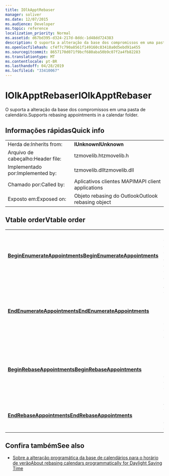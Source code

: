 ```yaml
---
title: IOlkApptRebaser
manager: soliver
ms.date: 12/07/2015
ms.audience: Developer
ms.topic: reference
localization_priority: Normal
ms.assetid: d67bd395-d324-217d-8ddc-1d48dd724383
description: O suporta a alteração da base dos compromissos em uma pasta de calendário.
ms.openlocfilehash: cf4f7c790a8561f149160c83418a0d5ebd91a455
ms.sourcegitcommit: 8657170d071f9bcf680aba50b9c07f2a4fb82283
ms.translationtype: MT
ms.contentlocale: pt-BR
ms.lasthandoff: 04/28/2019
ms.locfileid: "33410067"
---
```

# <a name="iolkapptrebaser"></a><span data-ttu-id="ff2a8-103">IOlkApptRebaser</span><span class="sxs-lookup"><span data-stu-id="ff2a8-103">IOlkApptRebaser</span></span>

<span data-ttu-id="ff2a8-104">O suporta a alteração da base dos compromissos em uma pasta de calendário.</span><span class="sxs-lookup"><span data-stu-id="ff2a8-104">Supports rebasing appointments in a calendar folder.</span></span>
  
## <a name="quick-info"></a><span data-ttu-id="ff2a8-105">Informações rápidas</span><span class="sxs-lookup"><span data-stu-id="ff2a8-105">Quick info</span></span>

|||
|:-----|:-----|
|<span data-ttu-id="ff2a8-106">Herda de:</span><span class="sxs-lookup"><span data-stu-id="ff2a8-106">Inherits from:</span></span>  <br/> |<span data-ttu-id="ff2a8-107">**IUnknown**</span><span class="sxs-lookup"><span data-stu-id="ff2a8-107">**IUnknown**</span></span> <br/> |
|<span data-ttu-id="ff2a8-108">Arquivo de cabeçalho:</span><span class="sxs-lookup"><span data-stu-id="ff2a8-108">Header file:</span></span>  <br/> |<span data-ttu-id="ff2a8-109">tzmovelib.h</span><span class="sxs-lookup"><span data-stu-id="ff2a8-109">tzmovelib.h</span></span>  <br/> |
|<span data-ttu-id="ff2a8-110">Implementado por:</span><span class="sxs-lookup"><span data-stu-id="ff2a8-110">Implemented by:</span></span>  <br/> |<span data-ttu-id="ff2a8-111">tzmovelib.dll</span><span class="sxs-lookup"><span data-stu-id="ff2a8-111">tzmovelib.dll</span></span>  <br/> |
|<span data-ttu-id="ff2a8-112">Chamado por:</span><span class="sxs-lookup"><span data-stu-id="ff2a8-112">Called by:</span></span>  <br/> |<span data-ttu-id="ff2a8-113">Aplicativos clientes MAPI</span><span class="sxs-lookup"><span data-stu-id="ff2a8-113">MAPI client applications</span></span>  <br/> |
|<span data-ttu-id="ff2a8-114">Exposto em:</span><span class="sxs-lookup"><span data-stu-id="ff2a8-114">Exposed on:</span></span>  <br/> |<span data-ttu-id="ff2a8-115">Objeto rebasing do Outlook</span><span class="sxs-lookup"><span data-stu-id="ff2a8-115">Outlook rebasing object</span></span>  <br/> |
   
## <a name="vtable-order"></a><span data-ttu-id="ff2a8-116">Vtable order</span><span class="sxs-lookup"><span data-stu-id="ff2a8-116">Vtable order</span></span>

|||
|:-----|:-----|
|<span data-ttu-id="ff2a8-117">**[BeginEnumerateAppointments](iolkapptrebaser-beginenumerateappointments.md)**</span><span class="sxs-lookup"><span data-stu-id="ff2a8-117">**[BeginEnumerateAppointments](iolkapptrebaser-beginenumerateappointments.md)**</span></span> <br/> |<span data-ttu-id="ff2a8-118">Inicia uma tarefa para enumeração de compromisso em uma pasta de calendário para localizar os compromissos que precisam de alteração de base.</span><span class="sxs-lookup"><span data-stu-id="ff2a8-118">Begins a task for appointment enumeration in a calendar folder to find the appointments that need rebasing.</span></span>  <br/> |
|<span data-ttu-id="ff2a8-119">**[EndEnumerateAppointments](iolkapptrebaser-endenumerateappointments.md)**</span><span class="sxs-lookup"><span data-stu-id="ff2a8-119">**[EndEnumerateAppointments](iolkapptrebaser-endenumerateappointments.md)**</span></span> <br/> |<span data-ttu-id="ff2a8-120">Aguarda a conclusão da enumeração de compromissos em uma pasta de calendário e retorna uma lista de compromissos que precisam de alteração programática.</span><span class="sxs-lookup"><span data-stu-id="ff2a8-120">Waits for appointment enumeration in a calendar folder to complete and returns a list of appointments that need rebasing.</span></span>  <br/> |
|<span data-ttu-id="ff2a8-121">**[BeginRebaseAppointments](iolkapptrebaser-beginrebaseappointments.md)**</span><span class="sxs-lookup"><span data-stu-id="ff2a8-121">**[BeginRebaseAppointments](iolkapptrebaser-beginrebaseappointments.md)**</span></span> <br/> |<span data-ttu-id="ff2a8-122">Inicia uma tarefa para a alteração da base de compromisso, dada uma lista de compromissos, geralmente Obtida de **EndEnumerateAppointments**.</span><span class="sxs-lookup"><span data-stu-id="ff2a8-122">Begins a task for appointment rebasing given a list of appointments, usually obtained from **EndEnumerateAppointments**.</span></span>  <br/> |
|<span data-ttu-id="ff2a8-123">**[EndRebaseAppointments](iolkapptrebaser-endrebaseappointments.md)**</span><span class="sxs-lookup"><span data-stu-id="ff2a8-123">**[EndRebaseAppointments](iolkapptrebaser-endrebaseappointments.md)**</span></span> <br/> |<span data-ttu-id="ff2a8-124">Aguarda a alteração da base do compromisso para concluir e recupera os resultados.</span><span class="sxs-lookup"><span data-stu-id="ff2a8-124">Waits for appointment rebasing to complete and retrieves the results.</span></span>  <br/> |
   
## <a name="see-also"></a><span data-ttu-id="ff2a8-125">Confira também</span><span class="sxs-lookup"><span data-stu-id="ff2a8-125">See also</span></span>

- [<span data-ttu-id="ff2a8-126">Sobre a alteração programática da base de calendários para o horário de verão</span><span class="sxs-lookup"><span data-stu-id="ff2a8-126">About rebasing calendars programmatically for Daylight Saving Time</span></span>](about-rebasing-calendars-programmatically-for-daylight-saving-time.md)

